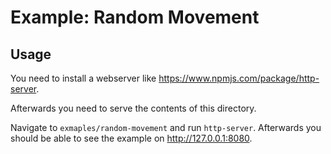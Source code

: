 # Example: Random Movement

## Usage

You need to install a webserver like https://www.npmjs.com/package/http-server.

Afterwards you need to serve the contents of this directory.

Navigate to `exmaples/random-movement` and run `http-server`. Afterwards you should be able to see the example on http://127.0.0.1:8080.
